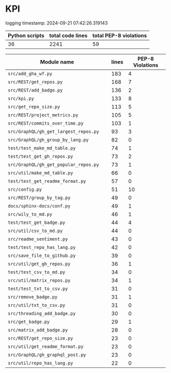 # KPI

logging timestamp:
2024-09-21 07:42:26.319143

| Python scripts | total code lines | total PEP-8 violations |
| --- | --- | --- |
| 36| 2241 | 59 |

| Module name | lines | PEP-8 Violations |
| --- | --- | --- |
| `src/add_gha_wf.py                       ` |        183 |                    4 |
| `src/REST/get_repos.py                   ` |        168 |                    7 |
| `src/REST/add_badge.py                   ` |        136 |                    2 |
| `src/kpi.py                              ` |        133 |                    8 |
| `src/get_repo_size.py                    ` |        113 |                    5 |
| `src/REST/project_metrics.py             ` |        105 |                    5 |
| `src/REST/commits_over_time.py           ` |        103 |                    1 |
| `src/GraphQL/gh_get_largest_repos.py     ` |         93 |                    3 |
| `src/GraphQL/gh_group_by_lang.py         ` |         82 |                    0 |
| `test/test_make_md_table.py              ` |         74 |                    1 |
| `test/test_get_gh_repos.py               ` |         73 |                    2 |
| `src/GraphQL/gh_get_popular_repos.py     ` |         73 |                    1 |
| `src/util/make_md_table.py               ` |         66 |                    0 |
| `test/test_get_readme_format.py          ` |         57 |                    0 |
| `src/config.py                           ` |         51 |                   10 |
| `src/REST/group_by_tag.py                ` |         49 |                    0 |
| `docs/sphinx-docs/conf.py                ` |         49 |                    1 |
| `src/wily_to_md.py                       ` |         46 |                    1 |
| `test/test_get_badge.py                  ` |         44 |                    4 |
| `src/util/csv_to_md.py                   ` |         44 |                    0 |
| `src/readme_sentiment.py                 ` |         43 |                    0 |
| `test/test_repo_has_lang.py              ` |         42 |                    0 |
| `src/save_file_to_github.py              ` |         39 |                    0 |
| `src/util/get_gh_repos.py                ` |         36 |                    1 |
| `test/test_csv_to_md.py                  ` |         34 |                    0 |
| `src/util/matrix_repos.py                ` |         34 |                    1 |
| `test/test_txt_to_csv.py                 ` |         31 |                    0 |
| `src/remove_badge.py                     ` |         31 |                    1 |
| `src/util/txt_to_csv.py                  ` |         31 |                    0 |
| `src/threading_add_badge.py              ` |         30 |                    0 |
| `src/get_badge.py                        ` |         29 |                    1 |
| `src/matrix_add_badge.py                 ` |         28 |                    0 |
| `src/REST/get_repo_size.py               ` |         23 |                    0 |
| `src/util/get_readme_format.py           ` |         23 |                    0 |
| `src/GraphQL/gh_graphql_post.py          ` |         23 |                    0 |
| `src/util/repo_has_lang.py               ` |         22 |                    0 |
